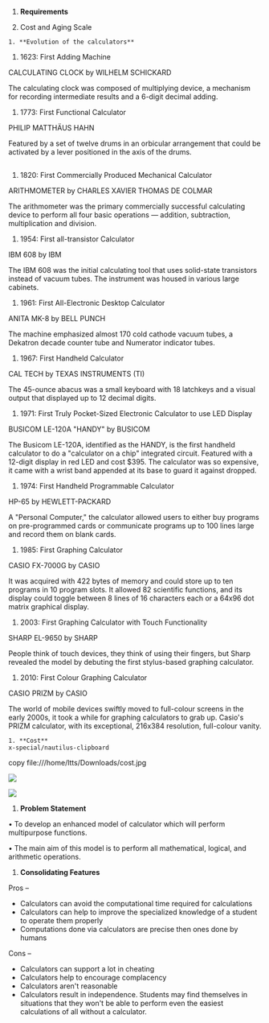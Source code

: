1. **Requirements**

  1. Cost and Aging Scale

    1. **Evolution of the calculators**

1. 1623: First Adding Machine

CALCULATING CLOCK by WILHELM SCHICKARD

The calculating clock was composed of multiplying device, a mechanism for recording intermediate results and a 6-digit decimal adding.

1. 1773: First Functional Calculator

PHILIP MATTHÄUS HAHN

Featured by a set of twelve drums in an orbicular arrangement that could be activated by a lever positioned in the axis of the drums.

##


1. 1820: First Commercially Produced Mechanical Calculator

ARITHMOMETER by CHARLES XAVIER THOMAS DE COLMAR

The arithmometer was the primary commercially successful calculating device to perform all four basic operations — addition, subtraction, multiplication and division.

1. 1954: First all-transistor Calculator

IBM 608 by IBM

The IBM 608 was the initial calculating tool that uses solid-state transistors instead of vacuum tubes. The instrument was housed in various large cabinets.

1. 1961: First All-Electronic Desktop Calculator

ANITA MK-8 by BELL PUNCH

The machine emphasized almost 170 cold cathode vacuum tubes, a Dekatron decade counter tube and Numerator indicator tubes.

1. 1967: First Handheld Calculator

 CAL TECH by TEXAS INSTRUMENTS (TI)

The 45-ounce abacus was a small keyboard with 18 latchkeys and a visual output that displayed up to 12 decimal digits.

1. 1971: First Truly Pocket-Sized Electronic Calculator to use LED Display

BUSICOM LE-120A &quot;HANDY&quot; by BUSICOM

The Busicom LE-120A, identified as the HANDY, is the first handheld calculator to do a &quot;calculator on a chip&quot; integrated circuit. Featured with a 12-digit display in red LED and cost $395. The calculator was so expensive, it came with a wrist band appended at its base to guard it against dropped.

1. 1974: First Handheld Programmable Calculator

HP-65 by HEWLETT-PACKARD

A &quot;Personal Computer,&quot; the calculator allowed users to either buy programs on pre-programmed cards or communicate programs up to 100 lines large and record them on blank cards.

1. 1985: First Graphing Calculator

CASIO FX-7000G by CASIO

It was acquired with 422 bytes of memory and could store up to ten programs in 10 program slots. It allowed 82 scientific functions, and its display could toggle between 8 lines of 16 characters each or a 64x96 dot matrix graphical display.

1. 2003: First Graphing Calculator with Touch Functionality

SHARP EL-9650 by SHARP

People think of touch devices, they think of using their fingers, but Sharp revealed the model by debuting the first stylus-based graphing calculator.

1. 2010: First Colour Graphing Calculator

CASIO PRIZM by CASIO

The world of mobile devices swiftly moved to full-colour screens in the early 2000s, it took a while for graphing calculators to grab up. Casio&#39;s PRIZM calculator, with its exceptional, 216x384 resolution, full-colour vanity.

    1. **Cost**
    x-special/nautilus-clipboard
copy
file:///home/ltts/Downloads/cost.jpg

![](RackMultipart20210206-4-7jsi93_html_e603ed838aa9f89c.gif)

![](RackMultipart20210206-4-7jsi93_html_15ac97c2655bd7fb.png)

1. **Problem Statement**

• To develop an enhanced model of calculator which will perform multipurpose functions.

• The main aim of this model is to perform all mathematical, logical, and arithmetic operations.

1. **Consolidating Features**

Pros –

- Calculators can avoid the computational time required for calculations
- Calculators can help to improve the specialized knowledge of a student to operate them properly
- Computations done via calculators are precise then ones done by humans

Cons –

- Calculators can support a lot in cheating
- Calculators help to encourage complacency
- Calculators aren&#39;t reasonable
- Calculators result in independence. Students may find themselves in situations that they won&#39;t be able to perform even the easiest calculations of all without a calculator.